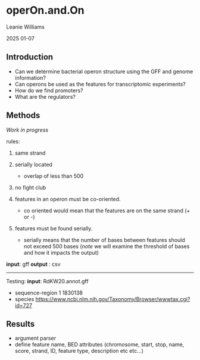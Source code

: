 # operOn.and.On
Leanie Williams

2025 01-07

## Introduction

- Can we determine bacterial operon structure using the GFF and genome information?
- Can operons be used as the features for transcriptomic experiments?
- How do we find promoters?
- What are the regulators?

## Methods

*Work in progress*

rules:
1. same strand
2. serially located
	- overlap of less than 500
3. no fight club


1. features in an operon must be co-oriented. 
	- co oriented would mean that the features are on the same strand (+ or -)
2. features must be found serially.
	- serially means that the number of bases between features should not exceed 500 bases
(*note* we will examine the threshold of bases and how it impacts the output)


**input**: gff
**output** : csv



---

Testing:
**input**: RdKW20.annot.gff
- sequence-region 1 1830138
- species https://www.ncbi.nlm.nih.gov/Taxonomy/Browser/wwwtax.cgi?id=727

## Results

- argument parser
- define feature name, BED attributes (chromosome, start, stop, name, score, strand, ID, feature type, description etc etc...)



